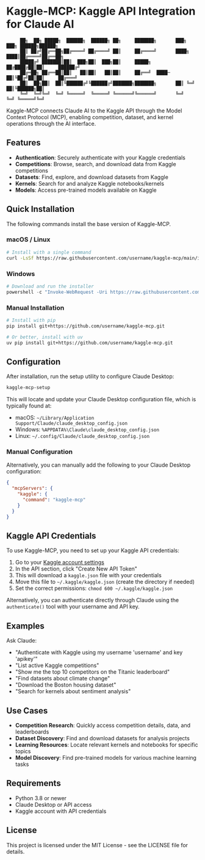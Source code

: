 # Kaggle-MCP: Kaggle API Integration for Claude AI

```
     ██╗  ██╗ █████╗  ██████╗  ██████╗ ██╗     ███████╗       ███╗   ███╗ ██████╗██████╗ 
     ██║ ██╔╝██╔══██╗██╔════╝ ██╔════╝ ██║     ██╔════╝       ████╗ ████║██╔════╝██╔══██╗
     █████╔╝ ███████║██║  ███╗██║  ███╗██║     █████╗         ██╔████╔██║██║     ██████╔╝
     ██╔═██╗ ██╔══██║██║   ██║██║   ██║██║     ██╔══╝  ████─  ██║╚██╔╝██║██║     ██╔═══╝ 
     ██║  ██╗██║  ██║╚██████╔╝╚██████╔╝███████╗███████╗       ██║ ╚═╝ ██║╚██████╗██║     
     ╚═╝  ╚═╝╚═╝  ╚═╝ ╚═════╝  ╚═════╝ ╚══════╝╚══════╝       ╚═╝     ╚═╝ ╚═════╝╚═╝     
```

Kaggle-MCP connects Claude AI to the Kaggle API through the Model Context Protocol (MCP), enabling competition, dataset, and kernel operations through the AI interface.

## Features

- **Authentication**: Securely authenticate with your Kaggle credentials
- **Competitions**: Browse, search, and download data from Kaggle competitions
- **Datasets**: Find, explore, and download datasets from Kaggle
- **Kernels**: Search for and analyze Kaggle notebooks/kernels
- **Models**: Access pre-trained models available on Kaggle

## Quick Installation

The following commands install the base version of Kaggle-MCP.

### macOS / Linux

```bash
# Install with a single command
curl -LsSf https://raw.githubusercontent.com/username/kaggle-mcp/main/install.sh | sh
```

### Windows

```powershell
# Download and run the installer
powershell -c "Invoke-WebRequest -Uri https://raw.githubusercontent.com/username/kaggle-mcp/main/install.ps1 -OutFile install.ps1; .\install.ps1"
```

### Manual Installation

```bash
# Install with pip
pip install git+https://github.com/username/kaggle-mcp.git

# Or better, install with uv
uv pip install git+https://github.com/username/kaggle-mcp.git
```

## Configuration

After installation, run the setup utility to configure Claude Desktop:

```bash
kaggle-mcp-setup
```

This will locate and update your Claude Desktop configuration file, which is typically found at:
- macOS: `~/Library/Application Support/Claude/claude_desktop_config.json`
- Windows: `%APPDATA%\Claude\claude_desktop_config.json`
- Linux: `~/.config/Claude/claude_desktop_config.json`

### Manual Configuration

Alternatively, you can manually add the following to your Claude Desktop configuration:

```json
{
  "mcpServers": {
    "kaggle": {
      "command": "kaggle-mcp"
    }
  }
}
```

## Kaggle API Credentials

To use Kaggle-MCP, you need to set up your Kaggle API credentials:

1. Go to your [Kaggle account settings](https://www.kaggle.com/settings/account)
2. In the API section, click "Create New API Token"
3. This will download a `kaggle.json` file with your credentials
4. Move this file to `~/.kaggle/kaggle.json` (create the directory if needed)
5. Set the correct permissions: `chmod 600 ~/.kaggle/kaggle.json`

Alternatively, you can authenticate directly through Claude using the `authenticate()` tool with your username and API key.

## Examples

Ask Claude:

- "Authenticate with Kaggle using my username 'username' and key 'apikey'"
- "List active Kaggle competitions"
- "Show me the top 10 competitors on the Titanic leaderboard"
- "Find datasets about climate change"
- "Download the Boston housing dataset"
- "Search for kernels about sentiment analysis"

## Use Cases

- **Competition Research**: Quickly access competition details, data, and leaderboards
- **Dataset Discovery**: Find and download datasets for analysis projects
- **Learning Resources**: Locate relevant kernels and notebooks for specific topics
- **Model Discovery**: Find pre-trained models for various machine learning tasks

## Requirements

- Python 3.8 or newer
- Claude Desktop or API access
- Kaggle account with API credentials

## License

This project is licensed under the MIT License - see the LICENSE file for details.